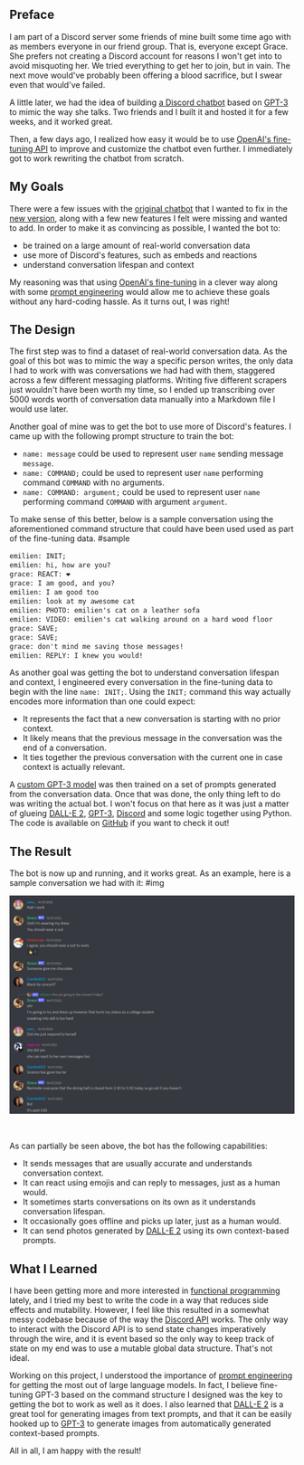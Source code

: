 ## Preface

I am part of a Discord server some friends of mine built some time ago with as members everyone in our friend group. That is, everyone except Grace. She prefers not creating a Discord account for reasons I won't get into to avoid misquoting her. We tried everything to get her to join, but in vain. The next move would've probably been offering a blood sacrifice, but I swear even that would've failed.

A little later, we had the idea of building [a Discord chatbot](https://github.com/Bricktech2000/GPT-3-Conversational-Bot) based on [GPT-3](https://openai.com/blog/gpt-3-apps/) to mimic the way she talks. Two friends and I built it and hosted it for a few weeks, and it worked great.

Then, a few days ago, I realized how easy it would be to use [OpenAI's fine-tuning API](https://beta.openai.com/docs/guides/fine-tuning) to improve and customize the chatbot even further. I immediately got to work rewriting the chatbot from scratch.

## My Goals

There were a few issues with the [original chatbot](https://github.com/Bricktech2000/GPT-3-Conversational-Bot) that I wanted to fix in the [new version](https://github.com/Bricktech2000/GPT-3-Chatbot-2.0), along with a few new features I felt were missing and wanted to add. In order to make it as convincing as possible, I wanted the bot to:

- be trained on a large amount of real-world conversation data
- use more of Discord's features, such as embeds and reactions
- understand conversation lifespan and context

My reasoning was that using [OpenAI's fine-tuning](https://beta.openai.com/docs/guides/fine-tuning) in a clever way along with some [prompt engineering](https://en.wikipedia.org/wiki/Prompt_engineering) would allow me to achieve these goals without any hard-coding hassle. As it turns out, I was right!

## The Design

The first step was to find a dataset of real-world conversation data. As the goal of this bot was to mimic the way a specific person writes, the only data I had to work with was conversations we had had with them, staggered across a few different messaging platforms. Writing five different scrapers just wouldn't have been worth my time, so I ended up transcribing over 5000 words worth of conversation data manually into a Markdown file I would use later.

Another goal of mine was to get the bot to use more of Discord's features. I came up with the following prompt structure to train the bot:

- `name: message` could be used to represent user `name` sending message `message`.
- `name: COMMAND;` could be used to represent user `name` performing command `COMMAND` with no arguments.
- `name: COMMAND: argument;` could be used to represent user `name` performing command `COMMAND` with argument `argument`.

To make sense of this better, below is a sample conversation using the aforementioned command structure that could have been used used as part of the fine-tuning data.
#sample

[//]: # '(duplicate with project readme)'

```text
emilien: INIT;
emilien: hi, how are you?
grace: REACT: ❤️
grace: I am good, and you?
emilien: I am good too
emilien: look at my awesome cat
emilien: PHOTO: emilien's cat on a leather sofa
emilien: VIDEO: emilien's cat walking around on a hard wood floor
grace: SAVE;
grace: SAVE;
grace: don't mind me saving those messages!
emilien: REPLY: I knew you would!
```

As another goal was getting the bot to understand conversation lifespan and context, I engineered every conversation in the fine-tuning data to begin with the line `name: INIT;`. Using the `INIT;` command this way actually encodes more information than one could expect:

- It represents the fact that a new conversation is starting with no prior context.
- It likely means that the previous message in the conversation was the end of a conversation.
- It ties together the previous conversation with the current one in case context is actually relevant.

A [custom GPT-3 model](https://beta.openai.com/docs/guides/fine-tuning) was then trained on a set of prompts generated from the conversation data. Once that was done, the only thing left to do was writing the actual bot. I won't focus on that here as it was just a matter of glueing [DALL-E 2](https://openai.com/dall-e-2/), [GPT-3](https://beta.openai.com/docs/guides/completion), [Discord](https://discordpy.readthedocs.io/en/stable/api.html) and some logic together using Python. The code is available on [GitHub](https://github.com/Bricktech2000/GPT-3-Chatbot-2.0) if you want to check it out!

## The Result

The bot is now up and running, and it works great. As an example, here is a sample conversation we had with it:
#img

![conversation with chatbot on Discord](ksnip_20220815-144131.png)

&nbsp;

As can partially be seen above, the bot has the following capabilities:

- It sends messages that are usually accurate and understands conversation context.
- It can react using emojis and can reply to messages, just as a human would.
- It sometimes starts conversations on its own as it understands conversation lifespan.
- It occasionally goes offline and picks up later, just as a human would.
- It can send photos generated by [DALL-E 2](https://openai.com/dall-e-2/) using its own context-based prompts.

## What I Learned

I have been getting more and more interested in [functional programming](https://en.wikipedia.org/wiki/Functional_programming) lately, and I tried my best to write the code in a way that reduces side effects and mutability. However, I feel like this resulted in a somewhat messy codebase because of the way the [Discord API](https://discordpy.readthedocs.io/en/stable/api.html) works. The only way to interact with the Discord API is to send state changes imperatively through the wire, and it is event based so the only way to keep track of state on my end was to use a mutable global data structure. That's not ideal.

Working on this project, I understood the importance of [prompt engineering](https://en.wikipedia.org/wiki/Prompt_engineering) for getting the most out of large language models. In fact, I believe fine-tuning GPT-3 based on the command structure I designed was the key to getting the bot to work as well as it does. I also learned that [DALL-E 2](https://openai.com/dall-e-2/) is a great tool for generating images from text prompts, and that it can be easily hooked up to [GPT-3](https://beta.openai.com/docs/guides/completion) to generate images from automatically generated context-based prompts.

All in all, I am happy with the result!

